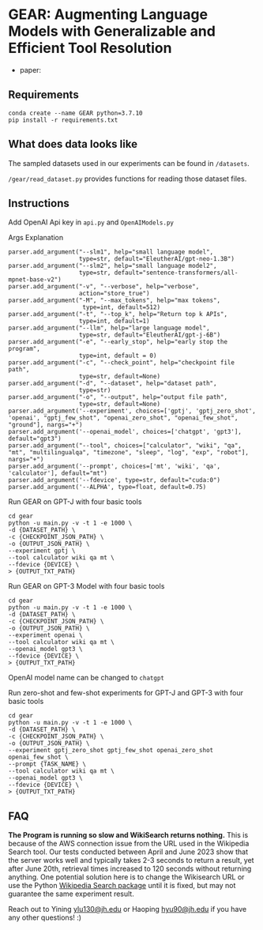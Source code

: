 # GEAR: Augmenting Language Models with Generalizable and Efficient Tool Resolution

* paper: 

## Requirements
```
conda create --name GEAR python=3.7.10
pip install -r requirements.txt
```

## What does data looks like
The sampled datasets used in our experiments can be found in ```/datasets```.

```/gear/read_dataset.py``` provides functions for reading those dataset files.

## Instructions
Add OpenAI Api key in ```api.py``` and ```OpenAIModels.py```

Args Explanation
```
parser.add_argument("--slm1", help="small language model",
                    type=str, default="EleutherAI/gpt-neo-1.3B")
parser.add_argument("--slm2", help="small language model2",
                    type=str, default="sentence-transformers/all-mpnet-base-v2")
parser.add_argument("-v", "--verbose", help="verbose",
                    action="store_true")
parser.add_argument("-M", "--max_tokens", help="max tokens",
                     type=int, default=512)
parser.add_argument("-t", "--top_k", help="Return top k APIs",
                    type=int, default=1)
parser.add_argument("--llm", help="large language model",
                    type=str, default="EleutherAI/gpt-j-6B")
parser.add_argument("-e", "--early_stop", help="early stop the program", 
                    type=int, default = 0)
parser.add_argument("-c", "--check_point", help="checkpoint file path", 
                    type=str, default=None)
parser.add_argument("-d", "--dataset", help="dataset path",
                    type=str)
parser.add_argument("-o", "--output", help="output file path",
                    type=str, default=None)
parser.add_argument('--experiment', choices=['gptj', 'gptj_zero_shot', 'openai', "gptj_few_shot", "openai_zero_shot", "openai_few_shot", "ground"], nargs="+")
parser.add_argument('--openai_model', choices=['chatgpt', 'gpt3'], default="gpt3")
parser.add_argument("--tool", choices=["calculator", "wiki", "qa", "mt", "multilingualqa", "timezone", "sleep", "log", "exp", "robot"], nargs="+")
parser.add_argument('--prompt', choices=['mt', 'wiki', 'qa', 'calculator'], default="mt")
parser.add_argument('--fdevice', type=str, default="cuda:0")
parser.add_argument('--ALPHA', type=float, default=0.75)
```

Run GEAR on GPT-J with four basic tools
```
cd gear
python -u main.py -v -t 1 -e 1000 \
-d {DATASET_PATH} \
-c {CHECKPOINT_JSON_PATH} \
-o {OUTPUT_JSON_PATH} \
--experiment gptj \
--tool calculator wiki qa mt \
--fdevice {DEVICE} \
> {OUTPUT_TXT_PATH}
```

Run GEAR on GPT-3 Model with four basic tools
```
cd gear
python -u main.py -v -t 1 -e 1000 \
-d {DATASET_PATH} \
-c {CHECKPOINT_JSON_PATH} \
-o {OUTPUT_JSON_PATH} \
--experiment openai \
--tool calculator wiki qa mt \
--openai_model gpt3 \
--fdevice {DEVICE} \
> {OUTPUT_TXT_PATH}
```
OpenAI model name can be changed to ```chatgpt```

Run zero-shot and few-shot experiments for GPT-J and GPT-3 with four basic tools
```
cd gear
python -u main.py -v -t 1 -e 1000 \
-d {DATASET_PATH} \
-c {CHECKPOINT_JSON_PATH} \
-o {OUTPUT_JSON_PATH} \
--experiment gptj_zero_shot gptj_few_shot openai_zero_shot openai_few_shot \
--prompt {TASK_NAME} \
--tool calculator wiki qa mt \
--openai_model gpt3 \
--fdevice {DEVICE} \
> {OUTPUT_TXT_PATH}
```

## FAQ
**The Program is running so slow and WikiSearch returns nothing.** This is because of the AWS connection issue from the URL used in the Wikipedia Search tool. Our tests conducted between April and June 2023 show that the server works well and typically takes 2-3 seconds to return a result, yet after June 20th, retrieval times increased to 120 seconds without returning anything. One potential solution here is to change the Wikisearch URL or use the Python [Wikipedia Search package](https://pypi.org/project/wikipedia/) until it is fixed, but may not guarantee the same experiment result. 

Reach out to Yining ylu130@jh.edu or Haoping hyu90@jh.edu if you have any other questions! :)
